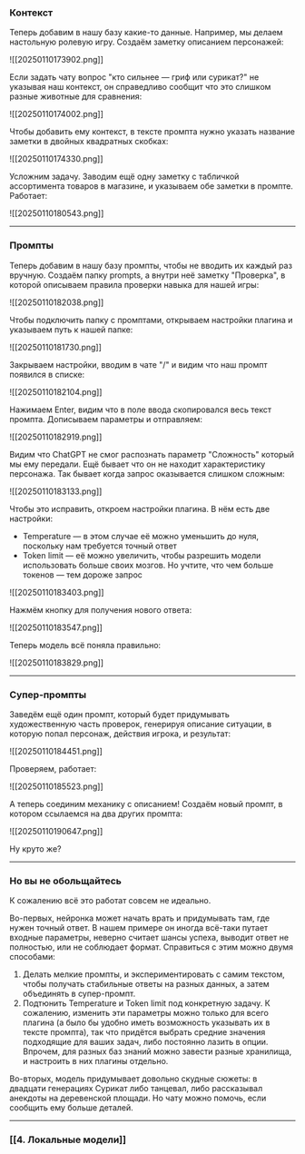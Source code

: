 



### Контекст

Теперь добавим в нашу базу какие-то данные. Например, мы делаем настольную ролевую игру. Создаём заметку описанием персонажей:

![[20250110173902.png]]

Если задать чату вопрос "кто сильнее — гриф или сурикат?" не указывая наш контекст, он справедливо сообщит что это слишком разные животные для сравнения:

![[20250110174002.png]]

Чтобы добавить ему контекст, в тексте промпта нужно указать название заметки в двойных квадратных скобках:

![[20250110174330.png]]

Усложним задачу. Заводим ещё одну заметку с табличкой ассортимента товаров в магазине, и указываем обе заметки в промпте. Работает:

![[20250110180543.png]]

---


### Промпты

Теперь добавим в нашу базу промпты, чтобы не вводить их каждый раз вручную. Создаём папку prompts, а внутри неё заметку "Проверка", в которой описываем правила проверки навыка для нашей игры:

![[20250110182038.png]]

Чтобы подключить папку с промптами, открываем настройки плагина и указываем путь к нашей папке:

![[20250110181730.png]]

Закрываем настройки, вводим в чате "/" и видим что наш промпт появился в списке:

![[20250110182104.png]]

Нажимаем Enter, видим что в поле ввода скопировался весь текст промпта. Дописываем параметры и отправляем:

![[20250110182919.png]]

Видим что ChatGPT не смог распознать параметр "Сложность" который мы ему передали. Ещё бывает что он не находит характеристику персонажа. Так бывает когда запрос оказывается слишком сложным:

![[20250110183133.png]]

Чтобы это исправить, откроем настройки плагина. В нём есть две настройки:
- Temperature — в этом случае её можно уменьшить до нуля, поскольку нам требуется точный ответ
- Token limit — её можно увеличить, чтобы разрешить модели использовать больше своих мозгов. Но учтите, что чем больше токенов — тем дороже запрос

![[20250110183403.png]]

Нажмём кнопку для получения нового ответа:

![[20250110183547.png]]

Теперь модель всё поняла правильно:

![[20250110183829.png]]

---


### Супер-промпты

Заведём ещё один промпт, который будет придумывать художественную часть проверок, генерируя описание ситуации, в которую попал персонаж, действия игрока, и результат:

![[20250110184451.png]]

Проверяем, работает:

![[20250110185523.png]]

А теперь соединим механику с описанием! Создаём новый промпт, в котором ссылаемся на два других промпта:

![[20250110190647.png]]

Ну круто же?

---


### Но вы не обольщайтесь

К сожалению всё это работат совсем не идеально.

Во-первых, нейронка может начать врать и придумывать там, где нужен точный ответ. В нашем примере он иногда всё-таки путает входные параметры, неверно считает шансы успеха, выводит ответ не полностью, или не соблюдает формат. Справиться с этим можно двумя способами:
1. Делать мелкие промпты, и экспериментировать с самим текстом, чтобы получать стабильные ответы на разных данных, а затем объединять в супер-промпт.
2. Подтюнить Temperature и Token limit под конкретную задачу. К сожалению, изменить эти параметры можно только для всего плагина (а было бы удобно иметь возможность указывать их в тексте промпта), так что придётся выбрать средние значения подходящие для ваших задач, либо постоянно лазить в опции. Впрочем, для разных баз знаний можно завести разные хранилища, и настроить в них плагины отдельно.

Во-вторых, модель придумывает довольно скудные сюжеты: в двадцати генерациях Сурикат либо танцевал, либо рассказывал анекдоты на деревенской площади. Но чату можно помочь, если сообщить ему больше деталей.

---


### [[4. Локальные модели]]